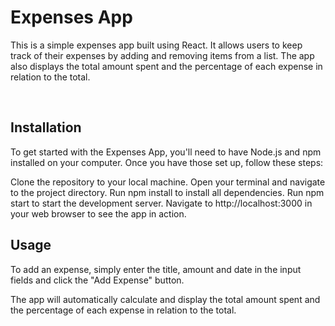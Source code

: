 <h1>Expenses App</h1>
<p>This is a simple expenses app built using React. It allows users to keep track of their expenses by adding and removing items from a list. The app also displays the total amount spent and the percentage of each expense in relation to the total. </P>
<br>

<h2>Installation</h2>
<p>To get started with the Expenses App, you'll need to have Node.js and npm installed on your computer. Once you have those set up, follow these steps:

Clone the repository to your local machine.
Open your terminal and navigate to the project directory.
Run npm install to install all dependencies.
Run npm start to start the development server.
Navigate to http://localhost:3000 in your web browser to see the app in action.</P>
<h2>Usage</h2>
<p>To add an expense, simply enter the title, amount and date in the input fields and click the "Add Expense" button.

The app will automatically calculate and display the total amount spent and the percentage of each expense in relation to the total.</p>
